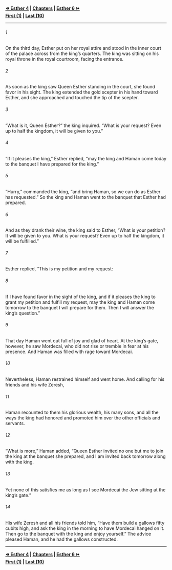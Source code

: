   
**[⏪ Esther 4](./Esther%204.md) | [Chapters](./_index.md) | [Esther 6 ⏩](./Esther%206.md)**  
**[First (1)](./Esther%201.md) | [Last (10)](./Esther%2010.md)**  
  
---  
  
###### 1  
On the third day, Esther put on her royal attire and stood in the inner court of the palace across from the king’s quarters. The king was sitting on his royal throne in the royal courtroom, facing the entrance.  
  
###### 2  
As soon as the king saw Queen Esther standing in the court, she found favor in his sight. The king extended the gold scepter in his hand toward Esther, and she approached and touched the tip of the scepter.  
  
###### 3  
“What is it, Queen Esther?” the king inquired. “What is your request? Even up to half the kingdom, it will be given to you.”  
  
###### 4  
“If it pleases the king,” Esther replied, “may the king and Haman come today to the banquet I have prepared for the king.”  
  
###### 5  
“Hurry,” commanded the king, “and bring Haman, so we can do as Esther has requested.” So the king and Haman went to the banquet that Esther had prepared.  
  
###### 6  
And as they drank their wine, the king said to Esther, “What is your petition? It will be given to you. What is your request? Even up to half the kingdom, it will be fulfilled.”  
  
###### 7  
Esther replied, “This is my petition and my request:  
  
###### 8  
If I have found favor in the sight of the king, and if it pleases the king to grant my petition and fulfill my request, may the king and Haman come tomorrow to the banquet I will prepare for them. Then I will answer the king’s question.”  
  
###### 9  
That day Haman went out full of joy and glad of heart. At the king’s gate, however, he saw Mordecai, who did not rise or tremble in fear at his presence. And Haman was filled with rage toward Mordecai.  
  
###### 10  
Nevertheless, Haman restrained himself and went home. And calling for his friends and his wife Zeresh,  
  
###### 11  
Haman recounted to them his glorious wealth, his many sons, and all the ways the king had honored and promoted him over the other officials and servants.  
  
###### 12  
“What is more,” Haman added, “Queen Esther invited no one but me to join the king at the banquet she prepared, and I am invited back tomorrow along with the king.  
  
###### 13  
Yet none of this satisfies me as long as I see Mordecai the Jew sitting at the king’s gate.”  
  
###### 14  
His wife Zeresh and all his friends told him, “Have them build a gallows fifty cubits high, and ask the king in the morning to have Mordecai hanged on it. Then go to the banquet with the king and enjoy yourself.” The advice pleased Haman, and he had the gallows constructed.  
  
  
---  
  
**[⏪ Esther 4](./Esther%204.md) | [Chapters](./_index.md) | [Esther 6 ⏩](./Esther%206.md)**  
**[First (1)](./Esther%201.md) | [Last (10)](./Esther%2010.md)**  
  
